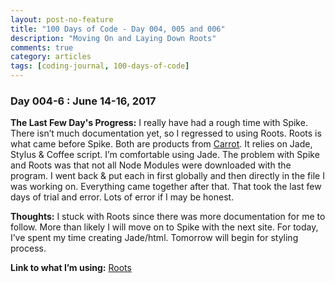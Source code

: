 ```yaml
---
layout: post-no-feature
title: "100 Days of Code - Day 004, 005 and 006"
description: "Moving On and Laying Down Roots"
comments: true
category: articles
tags: [coding-journal, 100-days-of-code]
---
```


### Day 004-6 : June 14-16, 2017

**The Last Few Day's Progress:** I really have had a rough time with Spike.  There isn’t much documentation yet, so I regressed to using Roots.  Roots is what came before Spike.  Both are products from [Carrot](http://carrot.is/).  It relies on Jade, Stylus & Coffee script.  I’m comfortable using Jade.  The problem with Spike and Roots was that not all Node Modules were downloaded with the program.  I went back & put each in first globally and then directly in the file I was working on.  Everything came together after that.  That took the last few days of trial and error.  Lots of error if I may be honest. 

**Thoughts:** I stuck with Roots since there was more documentation for me to follow.  More than likely I will move on to Spike with the next site.  For today, I’ve spent my time creating Jade/html.  Tomorrow will begin for styling process.

**Link to what I’m using:** [Roots](http://roots.cx)
